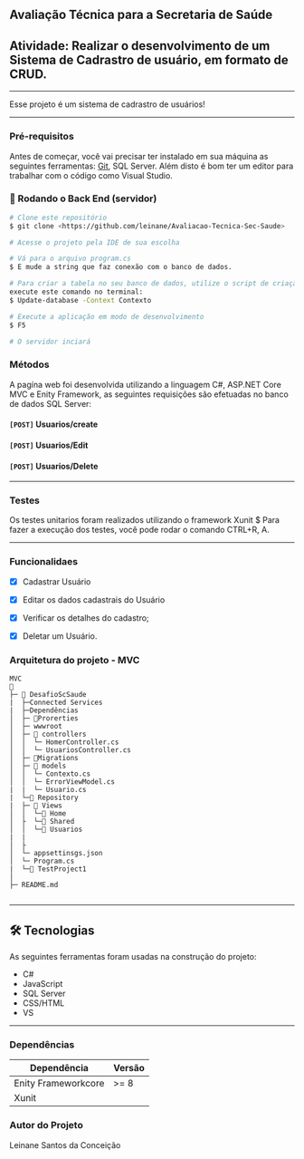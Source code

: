 
## Avaliação Técnica para a Secretaria de Saúde 

 

## Atividade: Realizar o desenvolvimento de um Sistema de Cadrastro de usuário, em formato de CRUD. 



---
Esse projeto é um sistema de cadrastro de usuários!

---

### Pré-requisitos

Antes de começar, você vai precisar ter instalado em sua máquina as seguintes ferramentas:
[Git](https://git-scm.com), SQL Server. 
Além disto é bom ter um editor para trabalhar com o código como Visual Studio.

### 🎲 Rodando o Back End (servidor)

```bash
# Clone este repositório
$ git clone <https://github.com/leinane/Avaliacao-Tecnica-Sec-Saude>

# Acesse o projeto pela IDE de sua escolha

# Vá para o arquivo program.cs
$ E mude a string que faz conexão com o banco de dados.

# Para criar a tabela no seu banco de dados, utilize o script de criação de tabela, que está na raiz do projeto ou
execute este comando no terminal:
$ Update-database -Context Contexto

# Execute a aplicação em modo de desenvolvimento
$ F5

# O servidor inciará 
```

### Métodos

A pagína web foi desenvolvida utilizando a linguagem C#, ASP.NET Core MVC e Enity Framework, 
as seguintes requisições são efetuadas no banco de dados SQL Server:

#### `[POST]` Usuarios/create
#### `[POST]` Usuarios/Edit
#### `[POST]` Usuarios/Delete

---

### Testes

Os testes unitarios foram realizados utilizando o framework Xunit
$ Para fazer a execução dos testes, você pode rodar o comando CTRL+R, A. 


---

### Funcionalidaes


- [x] Cadastrar Usuário
- [x] Editar os dados cadastrais do Usuário
- [x] Verificar os detalhes do cadastro;
- [x] Deletar um Usuário.


### Arquitetura do projeto - MVC

```
MVC
📂 
├─ 📂 DesafioScSaude
|  ├─Connected Services
|  ├─Dependências
│  ├─ 📂Prorerties
│  ├─ wwwroot
│  ├─ 📂 controllers
│  │  └─ HomerController.cs
│  │  └─ UsuariosController.cs
│  ├─ 📂Migrations
│  ├─ 📂 models
│  │  └─ Contexto.cs
│  │  └─ ErrorViewModel.cs
|  |  └─ Usuario.cs
|  └─📂 Repository
|  ├─ 📂 Views
│  │  └─📂 Home
│  ├  └─📂 Shared
│  │  └─📂 Usuarios
|  |
│  ├  
│  └─ appsettinsgs.json
│  └─ Program.cs
|  └─📂 TestProject1
│  
├─ README.md


```
---

## 🛠 Tecnologias
As seguintes ferramentas foram usadas na construção do projeto:

- C#
- JavaScript
- SQL Server
- CSS/HTML
- VS


---


### Dependências

|   Dependência      | Versão |
| -------------------| ------ |     
| Enity Frameworkcore| >= 8   |
| Xunit              |        |


### Autor do Projeto
Leinane Santos da Conceição  


